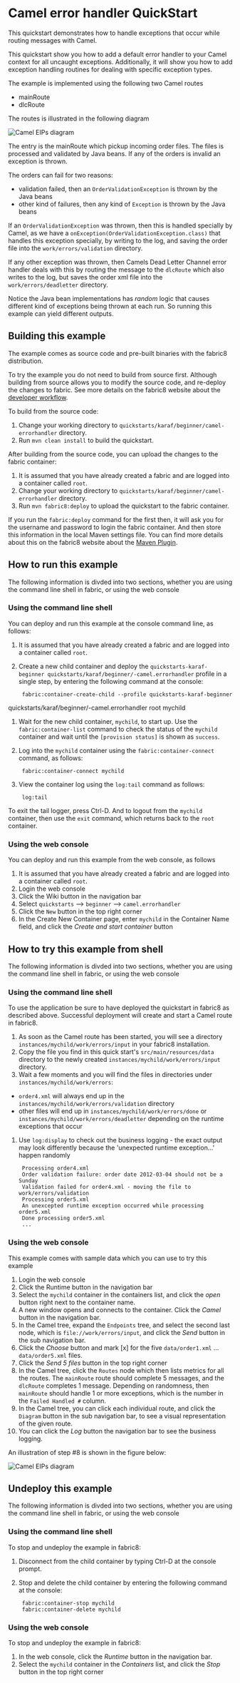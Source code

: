 # Camel error handler QuickStart

This quickstart demonstrates how to handle exceptions that occur while routing messages with Camel.

This quickstart show you how to add a default error handler to your Camel context for all uncaught exceptions. Additionally, it will show you how to add exception handling routines for dealing with specific exception types.

The example is implemented using the following two Camel routes

* mainRoute
* dlcRoute

The routes is illustrated in the following diagram

![Camel EIPs diagram](https://raw.githubusercontent.com/fabric8io/fabric8/master/docs/images/camel-errorhandler-diagram.jpg)

The entry is the mainRoute which pickup incoming order files. The files is processed and validated by Java beans. If any of the orders is invalid an exception is thrown.

The orders can fail for two reasons:

* validation failed, then an `OrderValidationException` is thrown by the Java beans
* other kind of failures, then any kind of `Exception` is thrown by the Java beans

If an `OrderValidationException` was thrown, then this is handled specially by Camel, as we have a `onException(OrderValidationException.class)` that handles this exception specially, by writing to the log, and saving the order file into the `work/errors/validation` directory.

If any other exception was thrown, then Camels Dead Letter Channel error handler deals with this by routing the message to the `dlcRoute` which also writes to the log, but saves the order xml file into the `work/errors/deadletter` directory.

Notice the Java bean implementations has *random* logic that causes different kind of exceptions being thrown at each run. So running this example can yield different outputs.

## Building this example

The example comes as source code and pre-built binaries with the fabric8 distribution. 

To try the example you do not need to build from source first. Although building from source allows you to modify the source code, and re-deploy the changes to fabric. See more details on the fabric8 website about the [developer workflow](http://fabric8.io/gitbook/developer.html).

To build from the source code:

1. Change your working directory to `quickstarts/karaf/beginner/camel-errorhandler` directory.
1. Run `mvn clean install` to build the quickstart.

After building from the source code, you can upload the changes to the fabric container:

1. It is assumed that you have already created a fabric and are logged into a container called `root`.
1. Change your working directory to `quickstarts/karaf/beginner/camel-errorhandler` directory.
1. Run `mvn fabric8:deploy` to upload the quickstart to the fabric container.

If you run the `fabric:deploy` command for the first then, it will ask you for the username and password to login the fabric container.
And then store this information in the local Maven settings file. You can find more details about this on the fabric8 website about the [Maven Plugin](http://fabric8.io/gitbook/mavenPlugin.html).


## How to run this example

The following information is divded into two sections, whether you are using the command line shell in fabric, or using the web console

### Using the command line shell

You can deploy and run this example at the console command line, as follows:

1. It is assumed that you have already created a fabric and are logged into a container called `root`.
1. Create a new child container and deploy the `quickstarts-karaf-beginner
quickstarts/karaf/beginner/-camel.errorhandler` profile in a single step, by entering the
 following command at the console:

        fabric:container-create-child --profile quickstarts-karaf-beginner
quickstarts/karaf/beginner/-camel.errorhandler root mychild

1. Wait for the new child container, `mychild`, to start up. Use the `fabric:container-list` command to check the status of the `mychild` container and wait until the `[provision status]` is shown as `success`.
1. Log into the `mychild` container using the `fabric:container-connect` command, as follows:

        fabric:container-connect mychild

1. View the container log using the `log:tail` command as follows:

        log:tail

To exit the tail logger, press Ctrl-D. And to logout from the `mychild` container, then use the `exit` command, which returns back to the `root` container.

### Using the web console

You can deploy and run this example from the web console, as follows

1. It is assumed that you have already created a fabric and are logged into a container called `root`.
1. Login the web console
1. Click the Wiki button in the navigation bar
1. Select `quickstarts` --> `beginner` --> `camel.errorhandler`
1. Click the `New` button in the top right corner
1. In the Create New Container page, enter `mychild` in the Container Name field, and click the *Create and start container* button


## How to try this example from shell

The following information is divded into two sections, whether you are using the command line shell in fabric, or using the web console

### Using the command line shell

To use the application be sure to have deployed the quickstart in fabric8 as described above. Successful deployment will create and start a Camel route in fabric8.

1. As soon as the Camel route has been started, you will see a directory `instances/mychild/work/errors/input` in your fabric8 installation.
1. Copy the file you find in this quick start's `src/main/resources/data` directory to the newly created
`instances/mychild/work/errors/input` directory.
1. Wait a few moments and you will find the files in directories under `instances/mychild/work/errors`:
  * `order4.xml` will always end up in the `instances/mychild/work/errors/validation` directory
  * other files will end up in `instances/mychild/work/errors/done` or `instances/mychild/work/errors/deadletter` depending on the runtime exceptions that occur
1. Use `log:display` to check out the business logging - the exact output may look differently because the 'unexpected runtime exception...' happen randomly

        Processing order4.xml
        Order validation failure: order date 2012-03-04 should not be a Sunday
        Validation failed for order4.xml - moving the file to work/errors/validation
        Processing order5.xml
        An unexcepted runtime exception occurred while processing order5.xml
        Done processing order5.xml
        ...

### Using the web console

This example comes with sample data which you can use to try this example

1. Login the web console
1. Click the Runtime button in the navigation bar
1. Select the `mychild` container in the containers list, and click the *open* button right next to the container name.
1. A new window opens and connects to the container. Click the *Camel* button in the navigation bar. 
1. In the Camel tree, expand the `Endpoints` tree, and select the second last node, which is `file://work/errors/input`, and click the *Send* button in the sub navigation bar.
1. Click the *Choose* button and mark [x] for the five `data/order1.xml` ... `data/order5.xml` files.
1. Click the *Send 5 files* button in the top right corner
1. In the Camel tree, click the `Routes` node which then lists metrics for all the routes. The `mainRoute` route should complete 5 messages, and the `dlcRoute` completes 1 message. Depending on randomness, then `mainRoute` should handle 1 or more exceptions, which is the number in the `Failed Handled #` column.
1. In the Camel tree, you can click each individual route, and click the `Diagram` button in the sub navigation bar, to see a visual representation of the given route.  
1. You can click the *Log* button the navigation bar to see the business logging.

An illustration of step #8 is shown in the figure below:

![Camel EIPs diagram](https://raw.githubusercontent.com/fabric8io/fabric8/master/docs/images/camel-errorhandler-route-table.png)


## Undeploy this example

The following information is divded into two sections, whether you are using the command line shell in fabric, or using the web console

### Using the command line shell

To stop and undeploy the example in fabric8:

1. Disconnect from the child container by typing Ctrl-D at the console prompt.
1. Stop and delete the child container by entering the following command at the console:

        fabric:container-stop mychild
        fabric:container-delete mychild

### Using the web console

To stop and undeploy the example in fabric8:

1. In the web console, click the *Runtime* button in the navigation bar.
1. Select the `mychild` container in the *Containers* list, and click the *Stop* button in the top right corner

